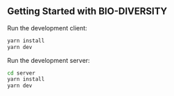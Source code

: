 
## Getting Started with BIO-DIVERSITY

Run the development client:

```bash
yarn install
yarn dev
```

Run the development server:

```bash
cd server
yarn install
yarn dev
```